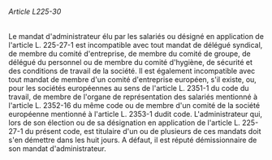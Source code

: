 ###### Article L225-30

Le mandat d'administrateur élu par les salariés ou désigné en application de l'article L. 225-27-1 est incompatible avec tout mandat de délégué syndical, de membre du comité d'entreprise, de membre du comité de groupe, de délégué du personnel ou de membre du comité d'hygiène, de sécurité et des conditions de travail de la société. Il est également incompatible avec tout mandat de membre d'un comité d'entreprise européen, s'il existe, ou, pour les sociétés européennes au sens de l'article L. 2351-1 du code du travail, de membre de l'organe de représentation des salariés mentionné à l'article L. 2352-16 du même code ou de membre d'un comité de la société européenne mentionné à l'article L. 2353-1 dudit code. L'administrateur qui, lors de son élection ou de sa désignation en application de l'article L. 225-27-1 du présent code, est titulaire d'un ou de plusieurs de ces mandats doit s'en démettre dans les huit jours. A défaut, il est réputé démissionnaire de son mandat d'administrateur.

